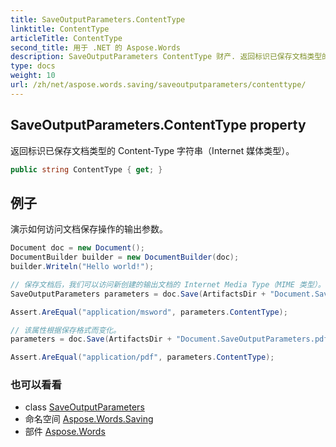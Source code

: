 ```yaml
---
title: SaveOutputParameters.ContentType
linktitle: ContentType
articleTitle: ContentType
second_title: 用于 .NET 的 Aspose.Words
description: SaveOutputParameters ContentType 财产. 返回标识已保存文档类型的 ContentType 字符串Internet 媒体类型 在 C#.
type: docs
weight: 10
url: /zh/net/aspose.words.saving/saveoutputparameters/contenttype/
---
```

## SaveOutputParameters.ContentType property

返回标识已保存文档类型的 Content-Type 字符串（Internet 媒体类型）。

```csharp
public string ContentType { get; }
```

## 例子

演示如何访问文档保存操作的输出参数。

```csharp
Document doc = new Document();
DocumentBuilder builder = new DocumentBuilder(doc);
builder.Writeln("Hello world!");

// 保存文档后，我们可以访问新创建的输出文档的 Internet Media Type（MIME 类型）。
SaveOutputParameters parameters = doc.Save(ArtifactsDir + "Document.SaveOutputParameters.doc");

Assert.AreEqual("application/msword", parameters.ContentType);

// 该属性根据保存格式而变化。
parameters = doc.Save(ArtifactsDir + "Document.SaveOutputParameters.pdf");

Assert.AreEqual("application/pdf", parameters.ContentType);
```

### 也可以看看

* class [SaveOutputParameters](../)
* 命名空间 [Aspose.Words.Saving](../../../aspose.words.saving/)
* 部件 [Aspose.Words](../../../)
